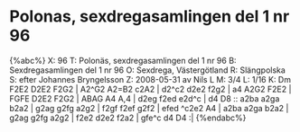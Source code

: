 # Polonas, sexdregasamlingen del 1 nr 96

{%abc%}
X: 96
T: Polonäs, sexdregasamlingen del 1 nr 96
B: Sexdregasamlingen del 1 nr 96
O: Sexdrega, Västergötland
R: Slängpolska
S: efter Johannes Bryngelsson
Z: 2008-05-31 av Nils L
M: 3/4
L: 1/16
K: Dm
F2E2 D2E2 F2G2 | A2^G2 A2=B2 c2A2 | d2^c2 d2e2 f2g2 | a4 A2G2 F2E2 |
FGFE D2E2 F2G2 | ABAG A4 A,4 | d2eg f2ed e2d^c | d4 D8 ::
a2ba a2ga b2a2 | g2ag g2fg a2g2 | f2gf f2ef g2f2 | efed ^c2e2 A4 |
a2ba a2ga b2a2 | g2ag g2fg a2g2 | f2e2 d2e2 f2a2 | gfe^c d4 D4 :|
{%endabc%}



